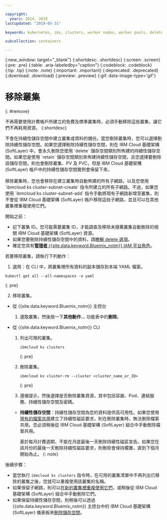```yaml
---

copyright:
  years: 2014, 2019
lastupdated: "2019-05-31"

keywords: kubernetes, iks, clusters, worker nodes, worker pools, delete

subcollection: containers

---
```


{:new_window: target="_blank"}
{:shortdesc: .shortdesc}
{:screen: .screen}
{:pre: .pre}
{:table: .aria-labeledby="caption"}
{:codeblock: .codeblock}
{:tip: .tip}
{:note: .note}
{:important: .important}
{:deprecated: .deprecated}
{:download: .download}
{:preview: .preview}
{:gif: data-image-type='gif'}


# 移除叢集
{: #remove}

不再需要使用計費帳戶所建立的免費及標準叢集時，必須手動移除這些叢集，讓它們不再耗用資源。
{:shortdesc}

<p class="important">
不會在持續性儲存空間中建立叢集或資料的備份。當您刪除叢集時，您可以選擇刪除持續性儲存空間。如果您選擇刪除持續性儲存空間，則在 IBM Cloud 基礎架構 (SoftLayer) 中，會永久刪除您使用 `delete` 儲存空間類別所佈建的持續性儲存空間。如果您是使用 `retain` 儲存空間類別來佈建持續性儲存空間，且您選擇要刪除該儲存空間，則也會刪除叢集、PV 及 PVC，但是 IBM Cloud 基礎架構 (SoftLayer) 帳戶中的持續性儲存空間實例會保留下來。</br>
</br>移除叢集時，您也會移除在建立叢集時自動佈建的所有子網路，以及您使用 `ibmcloud ks cluster-subnet-create` 指令所建立的所有子網路。不過，如果您使用 `ibmcloud ks cluster-subnet-add` 指令手動將現有子網路新增至叢集，則不會從 IBM Cloud 基礎架構 (SoftLayer) 帳戶移除這些子網路，並且可以在其他叢集裡重複使用它們。</p>

開始之前：
* 記下叢集 ID。您可能需要叢集 ID，才能調查及移除未隨著叢集自動刪除的相關 IBM Cloud 基礎架構 (SoftLayer) 資源。
* 如果您要刪除持續性儲存空間中的資料，請[瞭解 delete 選項](/docs/containers?topic=containers-cleanup#cleanup)。
* 確定您具有[**管理者** {{site.data.keyword.Bluemix_notm}} IAM 平台角色](/docs/containers?topic=containers-users#platform)。

若要移除叢集，請執行下列動作：

1. 選用：在 CLI 中，將叢集裡所有資料的副本儲存到本端 YAML 檔案。
  ```
  kubectl get all --all-namespaces -o yaml
  ```
  {: pre}

2. 移除叢集。
  - 從 {{site.data.keyword.Bluemix_notm}} 主控台
    1.  選取叢集，然後按一下**其他動作...** 功能表中的**刪除**。

  - 從 {{site.data.keyword.Bluemix_notm}} CLI
    1.  列出可用的叢集。

        ```
        ibmcloud ks clusters
        ```
        {: pre}

    2.  刪除叢集。

        ```
        ibmcloud ks cluster-rm --cluster <cluster_name_or_ID>
        ```
        {: pre}

    3.  遵循提示，然後選擇是否刪除叢集資源，其中包括容器、Pod、連結服務、持續性儲存空間及密碼。
      - **持續性儲存空間**：持續性儲存空間為您的資料提供高可用性。如果您使用[現有的檔案共用](/docs/containers?topic=containers-file_storage#existing_file)建立了持續性磁區要求，則在刪除叢集時，無法刪除檔案共用。您必須稍後從 IBM Cloud 基礎架構 (SoftLayer) 組合中手動刪除檔案共用。

          基於每月計費週期，不能在月底最後一天刪除持續性磁區宣告。如果您在該月份的最後一天刪除持續性磁區要求，則刪除會保持擱置，直到下個月開始為止。
          {: note}

後續步驟：
- 當您執行 `ibmcloud ks clusters` 指令時，在可用的叢集清單中不再列出已移除的叢集之後，您就可以重複使用該叢集的名稱。
- 如果保留子網路，則可以[在新的叢集裡重複使用它們](/docs/containers?topic=containers-subnets#subnets_custom)，或稍後從 IBM Cloud 基礎架構 (SoftLayer) 組合中手動刪除它們。
- 如果保留持續性儲存空間，則稍後可以透過 {{site.data.keyword.Bluemix_notm}} 主控台中的 IBM Cloud 基礎架構 (SoftLayer) 儀表板來[刪除儲存空間](/docs/containers?topic=containers-cleanup#cleanup)。
